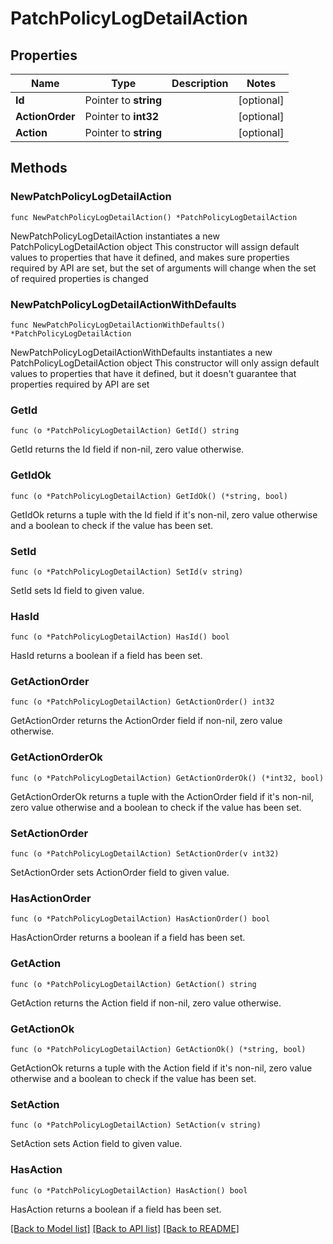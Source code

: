 # PatchPolicyLogDetailAction

## Properties

Name | Type | Description | Notes
------------ | ------------- | ------------- | -------------
**Id** | Pointer to **string** |  | [optional] 
**ActionOrder** | Pointer to **int32** |  | [optional] 
**Action** | Pointer to **string** |  | [optional] 

## Methods

### NewPatchPolicyLogDetailAction

`func NewPatchPolicyLogDetailAction() *PatchPolicyLogDetailAction`

NewPatchPolicyLogDetailAction instantiates a new PatchPolicyLogDetailAction object
This constructor will assign default values to properties that have it defined,
and makes sure properties required by API are set, but the set of arguments
will change when the set of required properties is changed

### NewPatchPolicyLogDetailActionWithDefaults

`func NewPatchPolicyLogDetailActionWithDefaults() *PatchPolicyLogDetailAction`

NewPatchPolicyLogDetailActionWithDefaults instantiates a new PatchPolicyLogDetailAction object
This constructor will only assign default values to properties that have it defined,
but it doesn't guarantee that properties required by API are set

### GetId

`func (o *PatchPolicyLogDetailAction) GetId() string`

GetId returns the Id field if non-nil, zero value otherwise.

### GetIdOk

`func (o *PatchPolicyLogDetailAction) GetIdOk() (*string, bool)`

GetIdOk returns a tuple with the Id field if it's non-nil, zero value otherwise
and a boolean to check if the value has been set.

### SetId

`func (o *PatchPolicyLogDetailAction) SetId(v string)`

SetId sets Id field to given value.

### HasId

`func (o *PatchPolicyLogDetailAction) HasId() bool`

HasId returns a boolean if a field has been set.

### GetActionOrder

`func (o *PatchPolicyLogDetailAction) GetActionOrder() int32`

GetActionOrder returns the ActionOrder field if non-nil, zero value otherwise.

### GetActionOrderOk

`func (o *PatchPolicyLogDetailAction) GetActionOrderOk() (*int32, bool)`

GetActionOrderOk returns a tuple with the ActionOrder field if it's non-nil, zero value otherwise
and a boolean to check if the value has been set.

### SetActionOrder

`func (o *PatchPolicyLogDetailAction) SetActionOrder(v int32)`

SetActionOrder sets ActionOrder field to given value.

### HasActionOrder

`func (o *PatchPolicyLogDetailAction) HasActionOrder() bool`

HasActionOrder returns a boolean if a field has been set.

### GetAction

`func (o *PatchPolicyLogDetailAction) GetAction() string`

GetAction returns the Action field if non-nil, zero value otherwise.

### GetActionOk

`func (o *PatchPolicyLogDetailAction) GetActionOk() (*string, bool)`

GetActionOk returns a tuple with the Action field if it's non-nil, zero value otherwise
and a boolean to check if the value has been set.

### SetAction

`func (o *PatchPolicyLogDetailAction) SetAction(v string)`

SetAction sets Action field to given value.

### HasAction

`func (o *PatchPolicyLogDetailAction) HasAction() bool`

HasAction returns a boolean if a field has been set.


[[Back to Model list]](../README.md#documentation-for-models) [[Back to API list]](../README.md#documentation-for-api-endpoints) [[Back to README]](../README.md)


